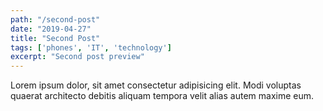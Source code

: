 ```yaml
---
path: "/second-post"
date: "2019-04-27"
title: "Second Post"
tags: ['phones', 'IT', 'technology']
excerpt: "Second post preview"
---
```


Lorem ipsum dolor, sit amet consectetur adipisicing elit. Modi voluptas quaerat architecto debitis aliquam tempora velit alias autem maxime eum.